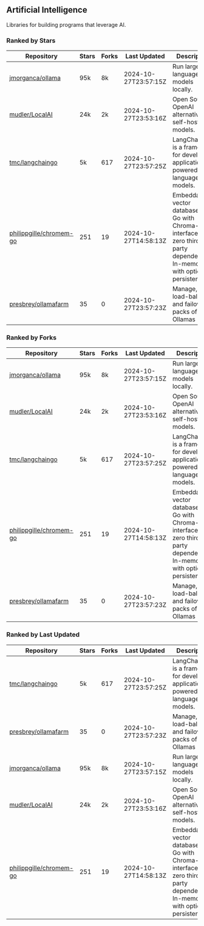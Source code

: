 ## Artificial Intelligence

Libraries for building programs that leverage AI.

### Ranked by Stars

| Repository | Stars | Forks | Last Updated | Description | 
|------------|-------|-------|--------------|-------------|
| [jmorganca/ollama](https://github.com/jmorganca/ollama) | 95k | 8k | 2024-10-27T23:57:15Z |  Run large language models locally. |
| [mudler/LocalAI](https://github.com/mudler/LocalAI) | 24k | 2k | 2024-10-27T23:53:16Z |  Open Source OpenAI alternative, self-host AI models. |
| [tmc/langchaingo](https://github.com/tmc/langchaingo) | 5k | 617 | 2024-10-27T23:57:25Z |  LangChainGo is a framework for developing applications powered by language models. |
| [philippgille/chromem-go](https://github.com/philippgille/chromem-go) | 251 | 19 | 2024-10-27T14:58:13Z |  Embeddable vector database for Go with Chroma-like interface and zero third-party dependencies. In-memory with optional persistence. |
| [presbrey/ollamafarm](https://github.com/presbrey/ollamafarm) | 35 | 0 | 2024-10-27T23:57:23Z |  Manage, load-balance, and failover packs of Ollamas |

### Ranked by Forks

| Repository | Stars | Forks | Last Updated | Description | 
|------------|-------|-------|--------------|-------------|
| [jmorganca/ollama](https://github.com/jmorganca/ollama) | 95k | 8k | 2024-10-27T23:57:15Z |  Run large language models locally. |
| [mudler/LocalAI](https://github.com/mudler/LocalAI) | 24k | 2k | 2024-10-27T23:53:16Z |  Open Source OpenAI alternative, self-host AI models. |
| [tmc/langchaingo](https://github.com/tmc/langchaingo) | 5k | 617 | 2024-10-27T23:57:25Z |  LangChainGo is a framework for developing applications powered by language models. |
| [philippgille/chromem-go](https://github.com/philippgille/chromem-go) | 251 | 19 | 2024-10-27T14:58:13Z |  Embeddable vector database for Go with Chroma-like interface and zero third-party dependencies. In-memory with optional persistence. |
| [presbrey/ollamafarm](https://github.com/presbrey/ollamafarm) | 35 | 0 | 2024-10-27T23:57:23Z |  Manage, load-balance, and failover packs of Ollamas |

### Ranked by Last Updated

| Repository | Stars | Forks | Last Updated | Description | 
|------------|-------|-------|--------------|-------------|
| [tmc/langchaingo](https://github.com/tmc/langchaingo) | 5k | 617 | 2024-10-27T23:57:25Z |  LangChainGo is a framework for developing applications powered by language models. |
| [presbrey/ollamafarm](https://github.com/presbrey/ollamafarm) | 35 | 0 | 2024-10-27T23:57:23Z |  Manage, load-balance, and failover packs of Ollamas |
| [jmorganca/ollama](https://github.com/jmorganca/ollama) | 95k | 8k | 2024-10-27T23:57:15Z |  Run large language models locally. |
| [mudler/LocalAI](https://github.com/mudler/LocalAI) | 24k | 2k | 2024-10-27T23:53:16Z |  Open Source OpenAI alternative, self-host AI models. |
| [philippgille/chromem-go](https://github.com/philippgille/chromem-go) | 251 | 19 | 2024-10-27T14:58:13Z |  Embeddable vector database for Go with Chroma-like interface and zero third-party dependencies. In-memory with optional persistence. |

